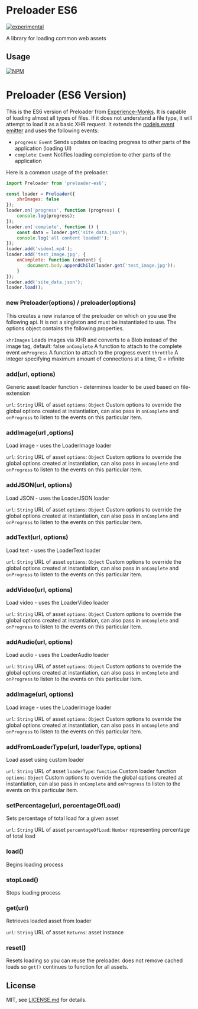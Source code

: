 # Preloader ES6

[![experimental](https://badges.github.io/stability-badges/dist/experimental.svg)](https://github.com/badges/stability-badges)

A library for loading common web assets

## Usage

[![NPM](https://nodei.co/npm/preloader.png)](https://www.npmjs.com/package/preloader)

# Preloader (ES6 Version)

This is the ES6 version of Preloader from [Experience-Monks](https://github.com/Experience-Monks/preloader). It is capable of loading almost all types of files. If it does not understand a file type, it will attempt to load it as a basic XHR request. It extends the [nodejs event emitter](https://nodejs.org/api/events.html) and uses the following events:

-   `progress`: `Event` Sends updates on loading progress to other parts of the application (loading UI)
-   `complete`: `Event` Notifies loading completion to other parts of the application

Here is a common usage of the preloader.

```js
import Preloader from 'preloader-es6';

const loader = Preloader({
    xhrImages: false
});
loader.on('progress', function (progress) {
    console.log(progress);
});
loader.on('complete', function () {
    const data = loader.get('site_data.json');
    console.log('all content loaded!');
});
loader.add('video1.mp4');
loader.add('test_image.jpg', {
    onComplete: function (content) {
        document.body.appendChild(loader.get('test_image.jpg'));
    }
});
loader.add('site_data.json');
loader.load();
```

### new Preloader(options) / preloader(options)

This creates a new instance of the preloader on which on you use the following api. It is not a singleton and must be instantiated to use. The options object contains the following properties.

`xhrImages` Loads images via XHR and converts to a Blob instead of the image tag, default: false
`onComplete` A function to attach to the complete event
`onProgress` A function to attach to the progress event
`throttle` A integer specifying maximum amount of connections at a time, 0 = infinite

### add(url, options)

Generic asset loader function - determines loader to be used based on file-extension

`url`: `String` URL of asset
`options`: `Object` Custom options to override the global options created at instantiation, can also pass in `onComplete` and `onProgress` to listen to the events on this particular item.

### addImage(url ,options)

Load image - uses the LoaderImage loader

`url`: `String` URL of asset
`options`: `Object` Custom options to override the global options created at instantiation, can also pass in `onComplete` and `onProgress` to listen to the events on this particular item.

### addJSON(url, options)

Load JSON - uses the LoaderJSON loader

`url`: `String` URL of asset
`options`: `Object` Custom options to override the global options created at instantiation, can also pass in `onComplete` and `onProgress` to listen to the events on this particular item.

### addText(url, options)

Load text - uses the LoaderText loader

`url`: `String` URL of asset
`options`: `Object` Custom options to override the global options created at instantiation, can also pass in `onComplete` and `onProgress` to listen to the events on this particular item.

### addVideo(url, options)

Load video - uses the LoaderVideo loader

`url`: `String` URL of asset
`options`: `Object` Custom options to override the global options created at instantiation, can also pass in `onComplete` and `onProgress` to listen to the events on this particular item.

### addAudio(url, options)

Load audio - uses the LoaderAudio loader

`url`: `String` URL of asset
`options`: `Object` Custom options to override the global options created at instantiation, can also pass in `onComplete` and `onProgress` to listen to the events on this particular item.

### addImage(url, options)

Load image - uses the LoaderImage loader

`url`: `String` URL of asset
`options`: `Object` Custom options to override the global options created at instantiation, can also pass in `onComplete` and `onProgress` to listen to the events on this particular item.

### addFromLoaderType(url, loaderType, options)

Load asset using custom loader

`url`: `String` URL of asset
`loaderType`: `function` Custom loader function
`options`: `Object` Custom options to override the global options created at instantiation, can also pass in `onComplete` and `onProgress` to listen to the events on this particular item.

### setPercentage(url, percentageOfLoad)

Sets percentage of total load for a given asset

`url`: `String` URL of asset
`percentageOfLoad`: `Number` representing percentage of total load

### load()

Begins loading process

### stopLoad()

Stops loading process

### get(url)

Retrieves loaded asset from loader

`url`: `String` URL of asset
`Returns`: asset instance

### reset()

Resets loading so you can reuse the preloader. does not remove cached loads so `get()` continues to function for all assets.

## License

MIT, see [LICENSE.md](https://github.com/Jam3/preloader/blob/master/LICENSE.md) for details.
